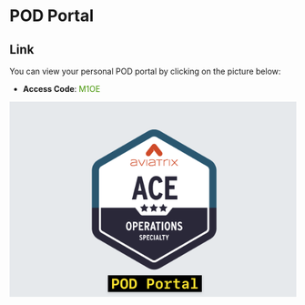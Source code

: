 # POD Portal

## Link
You can view your personal POD portal by clicking on the picture below:

- **Access Code**: <span style='color:#479608'>M1OE</span>

<a href="https://ops-portal.ace.aviatrixlab.com/" target="_blank">

![My image](images/pod.png)

</a>



